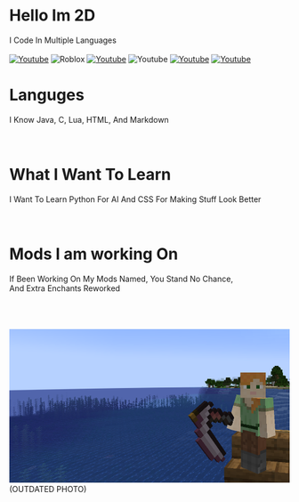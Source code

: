 # Hello Im 2D <br>

I Code In Multiple Languages
<br>
<br>
[![Youtube](https://img.shields.io/badge/2D-red?label=Youtube&logo=youtube&logoColor=redd)](https://www.youtube.com/@2DSNerd)
![Roblox](https://img.shields.io/badge/2DSNerd-white?label=Roblox&logo=roblox&logoColor=white)
[![Youtube](https://img.shields.io/badge/2dsn3rd-green?label=Bandlab&logo=Bandlab&logoColor=green)](https://www.bandlab.com/2dsn3rd/albums)
![Youtube](https://img.shields.io/badge/2dsn3rd-blue?label=Discord&logo=discord&logoColor=blue)
[![Youtube](https://img.shields.io/badge/2DSNerd-orange?label=Gitlab&logo=gitlab&logoColor=orange)](https://gitlab.com/2DSNerd)
[![Youtube](https://img.shields.io/badge/2DSNerd-black?label=Github&logo=github&logoColor=black)](https://github.com/2DSNerd)

# Languges <br>

I Know Java, C, Lua, HTML, And Markdown
<br>
<br>
<br>

# What I Want To Learn
I Want To Learn Python For AI And CSS For Making Stuff Look Better
<br>
<br>
<br>

# Mods I am working On

If Been Working On My Mods Named, You Stand No Chance,<br>
And Extra Enchants Reworked

<br>
<br>
<br>
<img src="https://raw.githubusercontent.com/2DSNerd/2DSNerd.github.io/main/Scythe.png" alt="You Shouldnt See THis">
<br>
(OUTDATED PHOTO)

